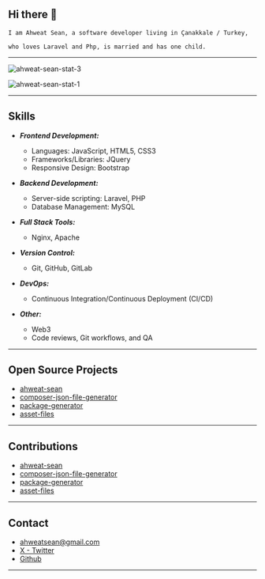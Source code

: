 ## Hi there 👋

    I am Ahweat Sean, a software developer living in Çanakkale / Turkey,

    who loves Laravel and Php, is married and has one child.

- - - - -

![ahweat-sean-stat-3](https://github-readme-stats.vercel.app/api/top-langs/?username=ahweat-sean&theme=tokyonight&show_icons=true&hide_border=true&layout=compact)

![ahweat-sean-stat-1](https://github-readme-stats.vercel.app/api?username=ahweat-sean&theme=tokyonight&show_icons=true&hide_border=true&count_private=true)

- - - - -

## Skills

- **_Frontend Development:_**
    - Languages: JavaScript, HTML5, CSS3
    - Frameworks/Libraries: JQuery
    - Responsive Design: Bootstrap

- **_Backend Development:_**
    - Server-side scripting: Laravel, PHP
    - Database Management: MySQL

- **_Full Stack Tools:_**
    - Nginx, Apache

- **_Version Control:_**
    - Git, GitHub, GitLab

- **_DevOps:_**
    - Continuous Integration/Continuous Deployment (CI/CD)

- **_Other:_**
    - Web3
    - Code reviews, Git workflows, and QA

- - - - -

## Open Source Projects

- [ahweat-sean](https://github.com/ahweat-sean/ahweat-sean)
- [composer-json-file-generator](https://github.com/ahweat-sean/composer-json-file-generator)
- [package-generator](https://github.com/ahweat-sean/package-generator)
- [asset-files](https://github.com/ahweat-sean/asset-files)

- - - - -

## Contributions

- [ahweat-sean](https://github.com/ahweat-sean/ahweat-sean)
- [composer-json-file-generator](https://github.com/ahweat-sean/composer-json-file-generator)
- [package-generator](https://github.com/ahweat-sean/package-generator)
- [asset-files](https://github.com/ahweat-sean/asset-files)

- - - - -

## Contact

- [ahweatsean@gmail.com](mailto:ahweatsean@gmail.com)
- [X - Twitter](https://x.com/ahweat_sean)
- [Github](https://github.com/ahweat-sean)

- - - - -
